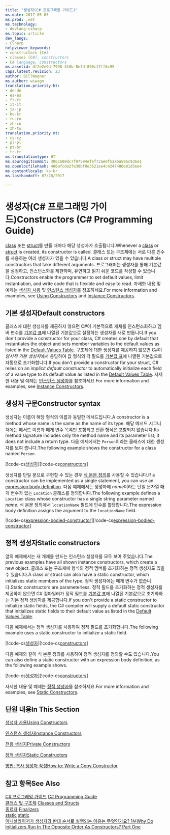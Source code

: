 ```yaml
---
title: "생성자(C# 프로그래밍 가이드)"
ms.date: 2017-05-05
ms.prod: .net
ms.technology:
- devlang-csharp
ms.topic: article
dev_langs:
- CSharp
helpviewer_keywords:
- constructors [C#]
- classes [C#], constructors
- C# language, constructors
ms.assetid: df2e2e9d-7998-418b-8e7d-890c17ff6c95
caps.latest.revision: 23
author: BillWagner
ms.author: wiwagn
translation.priority.ht:
- de-de
- es-es
- fr-fr
- it-it
- ja-jp
- ko-kr
- ru-ru
- zh-cn
- zh-tw
translation.priority.mt:
- cs-cz
- pl-pl
- pt-br
- tr-tr
ms.translationtype: HT
ms.sourcegitcommit: 306c608dc7f97594ef6f72ae0f5aaba596c936e1
ms.openlocfilehash: 400afcda2fe30bf0e3621ee4c4247486e01d3ee4
ms.contentlocale: ko-kr
ms.lasthandoff: 07/28/2017

---
```

# <a name="constructors-c-programming-guide"></a><span data-ttu-id="c1a50-102">생성자(C# 프로그래밍 가이드)</span><span class="sxs-lookup"><span data-stu-id="c1a50-102">Constructors (C# Programming Guide)</span></span>
<span data-ttu-id="c1a50-103">[class](../../../csharp/language-reference/keywords/class.md) 또는 [struct](../../../csharp/language-reference/keywords/struct.md)를 만들 때마다 해당 생성자가 호출됩니다.</span><span class="sxs-lookup"><span data-stu-id="c1a50-103">Whenever a [class](../../../csharp/language-reference/keywords/class.md) or [struct](../../../csharp/language-reference/keywords/struct.md) is created, its constructor is called.</span></span> <span data-ttu-id="c1a50-104">클래스 또는 구조체에는 서로 다른 인수를 사용하는 여러 생성자가 있을 수 있습니다.</span><span class="sxs-lookup"><span data-stu-id="c1a50-104">A class or struct may have multiple constructors that take different arguments.</span></span> <span data-ttu-id="c1a50-105">프로그래머는 생성자를 통해 기본값을 설정하고, 인스턴스화를 제한하며, 유연하고 읽기 쉬운 코드를 작성할 수 있습니다.</span><span class="sxs-lookup"><span data-stu-id="c1a50-105">Constructors enable the programmer to set default values, limit instantiation, and write code that is flexible and easy to read.</span></span> <span data-ttu-id="c1a50-106">자세한 내용 및 예제는 [생성자 사용](../../../csharp/programming-guide/classes-and-structs/using-constructors.md) 및 [인스턴스 생성자](../../../csharp/programming-guide/classes-and-structs/instance-constructors.md)를 참조하세요.</span><span class="sxs-lookup"><span data-stu-id="c1a50-106">For more information and examples, see [Using Constructors](../../../csharp/programming-guide/classes-and-structs/using-constructors.md) and [Instance Constructors](../../../csharp/programming-guide/classes-and-structs/instance-constructors.md).</span></span>  

## <a name="default-constructors"></a><span data-ttu-id="c1a50-107">기본 생성자</span><span class="sxs-lookup"><span data-stu-id="c1a50-107">Default constructors</span></span>
  
<span data-ttu-id="c1a50-108">클래스에 대한 생성자를 제공하지 않으면 C#이 기본적으로 개체를 인스턴스화하고 멤버 변수를 [기본값 표](../../../csharp/language-reference/keywords/default-values-table.md)에 나열된 기본값으로 설정하는 생성자를 새로 만듭니다.</span><span class="sxs-lookup"><span data-stu-id="c1a50-108">If you don't provide a constructor for your class, C# creates one by default that instantiates the object and sets member variables to the default values as listed in the [Default Values Table](../../../csharp/language-reference/keywords/default-values-table.md).</span></span> <span data-ttu-id="c1a50-109">구조체에 대한 생성자를 제공하지 않으면 C#이 *암시적 기본 생성자*에서 응답하여 값 형식의 각 필드를 [기본값 표](../../../csharp/language-reference/keywords/default-values-table.md)에 나열된 기본값으로 자동으로 초기화합니다.</span><span class="sxs-lookup"><span data-stu-id="c1a50-109">If you don't provide a constructor for your struct, C# relies on an *implicit default constructor* to automatically initialize each field of a value type to its default value as listed in the [Default Values Table](../../../csharp/language-reference/keywords/default-values-table.md).</span></span> <span data-ttu-id="c1a50-110">자세한 내용 및 예제는 [인스턴스 생성자](../../../csharp/programming-guide/classes-and-structs/instance-constructors.md)를 참조하세요.</span><span class="sxs-lookup"><span data-stu-id="c1a50-110">For more information and examples, see [Instance Constructors](../../../csharp/programming-guide/classes-and-structs/instance-constructors.md).</span></span>  

## <a name="constructor-syntax"></a><span data-ttu-id="c1a50-111">생성자 구문</span><span class="sxs-lookup"><span data-stu-id="c1a50-111">Constructor syntax</span></span>

<span data-ttu-id="c1a50-112">생성자는 이름이 해당 형식의 이름과 동일한 메서드입니다.</span><span class="sxs-lookup"><span data-stu-id="c1a50-112">A constructor is a method whose name is the same as the name of its type.</span></span> <span data-ttu-id="c1a50-113">해당 메서드 시그니처에는 메서드 이름과 매개 변수 목록만 포함되고 반환 형식은 포함되지 않습니다.</span><span class="sxs-lookup"><span data-stu-id="c1a50-113">Its method signature includes only the method name and its parameter list; it does not include a return type.</span></span> <span data-ttu-id="c1a50-114">다음 예제에서는 `Person`이라는 클래스에 대한 생성자를 보여 줍니다.</span><span class="sxs-lookup"><span data-stu-id="c1a50-114">The following example shows the constructor for a class named `Person`.</span></span>

<span data-ttu-id="c1a50-115">[!code-cs[생성자](../../../../samples/snippets/csharp/programming-guide/classes-and-structs/constructors1.cs#1)]</span><span class="sxs-lookup"><span data-stu-id="c1a50-115">[!code-cs[constructors](../../../../samples/snippets/csharp/programming-guide/classes-and-structs/constructors1.cs#1)]</span></span>  

<span data-ttu-id="c1a50-116">생성자를 단일 문으로 구현할 수 있는 경우 [식 본문 정의](../statements-expressions-operators/expression-bodied-members.md)를 사용할 수 있습니다.</span><span class="sxs-lookup"><span data-stu-id="c1a50-116">If a constructor can be implemented as a single statement, you can use an [expression body definition](../statements-expressions-operators/expression-bodied-members.md).</span></span> <span data-ttu-id="c1a50-117">다음 예제에서는 생성자에 *name*이라는 단일 문자열 매개 변수가 있는 `Location` 클래스를 정의합니다.</span><span class="sxs-lookup"><span data-stu-id="c1a50-117">The following example defines a `Location` class whose constructor has a single string parameter named *name*.</span></span> <span data-ttu-id="c1a50-118">식 본문 정의에서 `locationName` 필드에 인수를 할당합니다.</span><span class="sxs-lookup"><span data-stu-id="c1a50-118">The expression body definition assigns the argument to the `locationName` field.</span></span>

<span data-ttu-id="c1a50-119">[!code-cs[expression-bodied-constructor](../../../../samples/snippets/csharp/programming-guide/classes-and-structs/expr-bodied-ctor.cs#1)]</span><span class="sxs-lookup"><span data-stu-id="c1a50-119">[!code-cs[expression-bodied-constructor](../../../../samples/snippets/csharp/programming-guide/classes-and-structs/expr-bodied-ctor.cs#1)]</span></span>  

## <a name="static-constructors"></a><span data-ttu-id="c1a50-120">정적 생성자</span><span class="sxs-lookup"><span data-stu-id="c1a50-120">Static constructors</span></span>

<span data-ttu-id="c1a50-121">앞의 예제에서는 새 개체를 만드는 인스턴스 생성자를 모두 보여 주었습니다.</span><span class="sxs-lookup"><span data-stu-id="c1a50-121">The previous examples have all shown instance constructors, which create a new object.</span></span> <span data-ttu-id="c1a50-122">클래스 또는 구조체에 형식의 정적 멤버를 초기화하는 정적 생성자도 있을 수 있습니다.</span><span class="sxs-lookup"><span data-stu-id="c1a50-122">A class or struct can also have a static constructor, which initializes static members of the type.</span></span>  <span data-ttu-id="c1a50-123">정적 생성자에는 매개 변수가 없습니다.</span><span class="sxs-lookup"><span data-stu-id="c1a50-123">Static constructors are parameterless.</span></span> <span data-ttu-id="c1a50-124">정적 필드를 초기화하는 정적 생성자를 제공하지 않으면 C# 컴파일러가 정적 필드를 [기본값 표](../../../csharp/language-reference/keywords/default-values-table.md)에 나열된 기본값으로 초기화하는 기본 정적 생성자를 제공합니다.</span><span class="sxs-lookup"><span data-stu-id="c1a50-124">If you don't provide a static constructor to initialize static fields, the C# compiler will supply a default static constructor that initializes static fields to their default value as listed in the [Default Values Table](../../../csharp/language-reference/keywords/default-values-table.md).</span></span> 

<span data-ttu-id="c1a50-125">다음 예제에서는 정적 생성자를 사용하여 정적 필드를 초기화합니다.</span><span class="sxs-lookup"><span data-stu-id="c1a50-125">The following example uses a static constructor to initialize a static field.</span></span>

<span data-ttu-id="c1a50-126">[!code-cs[생성자](../../../../samples/snippets/csharp/programming-guide/classes-and-structs/constructors1.cs#2)]</span><span class="sxs-lookup"><span data-stu-id="c1a50-126">[!code-cs[constructors](../../../../samples/snippets/csharp/programming-guide/classes-and-structs/constructors1.cs#2)]</span></span>  

<span data-ttu-id="c1a50-127">다음 예제와 같이 식 본문 정의를 사용하여 정적 생성자를 정의할 수도 있습니다.</span><span class="sxs-lookup"><span data-stu-id="c1a50-127">You can also define a static constructor with an expression body definition, as the following example shows.</span></span> 

<span data-ttu-id="c1a50-128">[!code-cs[생성자](../../../../samples/snippets/csharp/programming-guide/classes-and-structs/constructors1.cs#3)]</span><span class="sxs-lookup"><span data-stu-id="c1a50-128">[!code-cs[constructors](../../../../samples/snippets/csharp/programming-guide/classes-and-structs/constructors1.cs#3)]</span></span>  

<span data-ttu-id="c1a50-129">자세한 내용 및 예제는 [정적 생성자](../../../csharp/programming-guide/classes-and-structs/static-constructors.md)를 참조하세요.</span><span class="sxs-lookup"><span data-stu-id="c1a50-129">For more information and examples, see [Static Constructors](../../../csharp/programming-guide/classes-and-structs/static-constructors.md).</span></span>  
  
## <a name="in-this-section"></a><span data-ttu-id="c1a50-130">단원 내용</span><span class="sxs-lookup"><span data-stu-id="c1a50-130">In This Section</span></span>  
 [<span data-ttu-id="c1a50-131">생성자 사용</span><span class="sxs-lookup"><span data-stu-id="c1a50-131">Using Constructors</span></span>](../../../csharp/programming-guide/classes-and-structs/using-constructors.md)  
  
 [<span data-ttu-id="c1a50-132">인스턴스 생성자</span><span class="sxs-lookup"><span data-stu-id="c1a50-132">Instance Constructors</span></span>](../../../csharp/programming-guide/classes-and-structs/instance-constructors.md)  
  
 [<span data-ttu-id="c1a50-133">전용 생성자</span><span class="sxs-lookup"><span data-stu-id="c1a50-133">Private Constructors</span></span>](../../../csharp/programming-guide/classes-and-structs/private-constructors.md)  
  
 [<span data-ttu-id="c1a50-134">정적 생성자</span><span class="sxs-lookup"><span data-stu-id="c1a50-134">Static Constructors</span></span>](../../../csharp/programming-guide/classes-and-structs/static-constructors.md)  
  
 [<span data-ttu-id="c1a50-135">방법: 복사 생성자 작성</span><span class="sxs-lookup"><span data-stu-id="c1a50-135">How to: Write a Copy Constructor</span></span>](../../../csharp/programming-guide/classes-and-structs/how-to-write-a-copy-constructor.md)  
  
## <a name="see-also"></a><span data-ttu-id="c1a50-136">참고 항목</span><span class="sxs-lookup"><span data-stu-id="c1a50-136">See Also</span></span>  
 <span data-ttu-id="c1a50-137">[C# 프로그래밍 가이드](../../../csharp/programming-guide/index.md) </span><span class="sxs-lookup"><span data-stu-id="c1a50-137">[C# Programming Guide](../../../csharp/programming-guide/index.md) </span></span>  
 <span data-ttu-id="c1a50-138">[클래스 및 구조체](../../../csharp/programming-guide/classes-and-structs/index.md) </span><span class="sxs-lookup"><span data-stu-id="c1a50-138">[Classes and Structs](../../../csharp/programming-guide/classes-and-structs/index.md) </span></span>  
 <span data-ttu-id="c1a50-139">[종료자](../../../csharp/programming-guide/classes-and-structs/destructors.md) </span><span class="sxs-lookup"><span data-stu-id="c1a50-139">[Finalizers](../../../csharp/programming-guide/classes-and-structs/destructors.md) </span></span>  
 <span data-ttu-id="c1a50-140">[static](../../../csharp/language-reference/keywords/static.md) </span><span class="sxs-lookup"><span data-stu-id="c1a50-140">[static](../../../csharp/language-reference/keywords/static.md) </span></span>  
 [<span data-ttu-id="c1a50-141">이니셜라이저가 생성자와 반대 순서로 실행되는 이유는 무엇인가요? 1부</span><span class="sxs-lookup"><span data-stu-id="c1a50-141">Why Do Initializers Run In The Opposite Order As Constructors? Part One</span></span>](http://go.microsoft.com/fwlink/?LinkId=112374)

